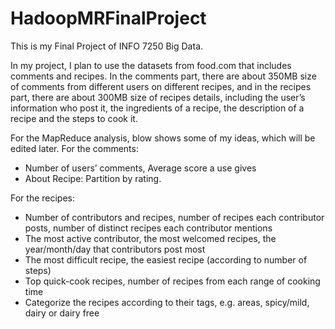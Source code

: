 # HadoopMRFinalProject
This is my Final Project of INFO 7250 Big Data. 

In my project, I plan to use the datasets from food.com that includes comments and recipes. In the comments part, there are about 350MB size of comments from different users on different recipes, and in the recipes part, there are about 300MB size of recipes details, including the user’s information who post it, the ingredients of a recipe, the description of a recipe and the steps to cook it. 

For the MapReduce analysis, blow shows some of my ideas, which will be edited later.
For the comments:
- Number of users’ comments, Average score a use gives
- About Recipe: Partition by rating.

For the recipes:
- Number of contributors and recipes, number of recipes each contributor posts, number of distinct recipes each contributor mentions
- The most active contributor, the most welcomed recipes, the year/month/day that contributors post most
- The most difficult recipe, the easiest recipe (according to number of steps)
- Top quick-cook recipes, number of recipes from each range of cooking time
- Categorize the recipes according to their tags, e.g. areas, spicy/mild, dairy or dairy free
